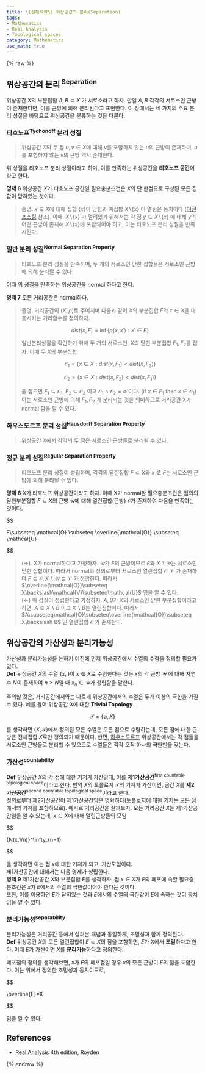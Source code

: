 ```yaml
---
title: \[실해석학\] 위상공간의 분리(Separation)
tags:
- Mathematics
- Real Analysis
- Topological spaces
category: Mathematics
use_math: true
---
```

{% raw %}

## 위상공간의 분리<sup> Separation</sup>
위상공간 X의 부분집합 $A,B \subset X$ 가 서로소라고 하자. 만일 $A,B$ 각각의 서로소인 근방이 존재한다면, 이를 근방에 의해 분리된다고 표현한다. 이 장에서는 네 가지의 주요 분리 성질을 바탕으로 위상공간을 분류하는 것을 다룬다.   

### 티호노프<sup>Tychonoff</sup> 분리 성질
> 위상공간 $X$의 두 점 $u,v \in X$에 대해 $v$를 포함하지 않는 $u$의 근방이 존재하며, $u$를 포함하지 않는 $v$의 근방 역시 존재한다.   

위 성질을 티호노프 분리 성질이라고 하며, 이를 만족하는 위상공간을 **티호노프 공간**이라고 한다. 

**명제 6**  위상공간 $X$가 티호노프 공간일 필요충분조건은 $X$의 단 한점으로 구성된 모든 집합이 닫혀있는 것이다.   
> 증명. $x\in X$에 대해 집합 {$x$}이 닫힘과 여집합 $X\backslash${$x$} 이 열림은 동치이다 ([이전포스팅](https://ddangchani.github.io/mathematics/realanalysis_Topological_spaces(1)) 참조). 이때, $X\backslash${$x$} 가 열려있기 위해서는 각 점 $y\in X\backslash${$x$} 에 대해 $y$의 어떤 근방이 존재해 $X\backslash${$x$}에 포함되어야 하고, 이는 티호노프 분리 성질을 만족시킨다.   

### 일반 분리 성질<sup>Normal Separation Property</sup>
> 티호노프 분리 성질을 만족하며, 두 개의 서로소인 닫힌 집합들은 서로소인 근방에 의해 분리될 수 있다.

이때 위 성질을 만족하는 위상공간을 normal 하다고 한다.
 
**명제 7** 모든 거리공간은 normal하다.   
> 증명. 거리공간이 $(X,\rho)$로 주어지며 다음과 같이 $X$의 부분집합 $F$와 $x\in X$을 대응시키는 거리함수를 정의하자.   
> 
> $$dist(x,F)=\inf\{\rho(x,x'):x' \in F\}$$   
> 
> 일반분리성질을 확인하기 위해 두 개의 서로소인, $X$의 닫힌 부분집합 $F_1,F_2$를 잡자. 이때 두 $X$의 부분집합   
> 
> $$\mathcal{O_1}=\{x\in X: dist(x,F_1)<dist(x,F_2)\}$$
> 
> $$\mathcal{O_2}=\{x\in X: dist(x,F_2)<dist(x,F_1)\}$$   
> 
> 을 잡으면 $F_1\subseteq\mathcal{O_1}$, $F_2\subseteq\mathcal{O_2}$ 이고 $\mathcal{O_1\cap O_2} = \emptyset$ 이다. (if $x\in F_1$ then $x\in\mathcal{O_1}$) 이는 서로소인 근방에 의해 $F_1,F_2$ 가 분리되는 것을 의미하므로 거리공간 X가 normal 함을 알 수 있다.   

### 하우스도르프 분리 성질<sup>Hausdorff Separation Property</sup>
> 위상공간 $X$에서 각각의 두 점은 서로소인 근방들로 분리될 수 있다.   

### 정규 분리 성질<sup>Regular Separation Property</sup>
>티호노프 분리 성질이 성립하며, 각각의 닫힌집합 $F\subset X$와 $x\notin F$는 서로소인 근방에 의해 분리될 수 있다.

**명제 8** $X$가 티호노프 위상공간이라고 하자. 이때 X가 normal할 필요충분조건은 임의의 닫힌부분집합 $F\subset X$의 근방 $\mathcal{U}$에 대해 열린집합(근방) $\mathcal{O}$가 존재하여 다음을 만족하는 것이다.   

$$

F\subseteq \mathcal{O} \subseteq \overline{\mathcal{O}} \subseteq \mathcal{U}

$$

> ($\Rightarrow$). X가 normal하다고 가정하자. $\mathcal{U}$가 $F$의 근방이므로 $F$와 $X\backslash\mathcal{U}$는 서로소인 닫힌 집합이다. 따라서 normal의 정의로부터 서로소인 열린집합 $\mathcal{O,V}$ 가 존재하여 $F\subseteq\mathcal{O},X\backslash\mathcal{U}\subseteq\mathcal{V}$ 가 성립한다. 따라서 $\overline{\mathcal{O}}\subseteq X\backslash\mathcal{V}\subseteq\mathcal{U}$ 임을 알 수 있다.   
> ($\Leftarrow$) 위 성질이 성립한다고 가정하자. $A,B$가 $X$의 서로소인 닫힌 부분집합이라고 하면, $A\subseteq X\backslash B$ 이고 $X\backslash B$는 열린집합이다. 따라서 $A\subseteq\mathcal{O}\subseteq\overline{\mathcal{O}}\subseteq X\backslash B$ 인 열린집합 $\mathcal{O}$ 가 존재한다.   

## 위상공간의 가산성과 분리가능성

가산성과 분리가능성을 논하기 이전에 먼저 위상공간에서 수열의 수렴을 정의할 필요가 있다.   
**Def** 위상공간 $X$의 수열 {$x_n$}이 $x\in X$로 수렴한다는 것은 $x$의 각 근방 $\mathcal{U}$ 에 대해 자연수 $N$이 존재하여 $n\geq N$일 때 $x_n\in \mathcal{U}$가 성립함을 말한다.   

주의할 것은, 거리공간에서와는 다르게 위상공간에서의 수열은 두개 이상의 극한을 가질 수 있다. 예를 들어 위상공간 $X$에 대한 **Trivial Topology**

$$\mathcal{T}=\{\emptyset,X\}$$

를 생각하면 $(X,\mathcal{T})$에서 정의된 모든 수열은 모든 점으로 수렴하는데, 모든 점에 대한 근방은 전체집합 $X$로만 정의되기 때문이다. 반면, [하우스도르프](#하우스도르프-분리-성질suphausdorff-separation-propertysup) 위상공간에서는 각 점들을 서로소인 근방들로 분리할 수 있으므로 수열들은 각각 오직 하나의 극한만을 갖는다.   

### 가산성<sup>countability</sup>
**Def** 위상공간 $X$의 각 점에 대한 기저가 가산일때, 이를 **제1가산공간**<sup>first countable topological space</sup>이라고 한다. 만약 $X$의 토폴로지 $\mathcal{T}$의 기저가 가산이면, 공간 $X$를 **제2가산공간**<sup>second countable topological space</sup>이라고 한다.    
정의로부터 제2가산공간이 제1가산공간임은 명확하다(토폴로지에 대한 기저는 모든 점에서의 기저를 포함하므로). 예시로 거리공간을 살펴보자. 모든 거리공간 $X$는 제1가산공간임을 알 수 있는데, $x\in X$에 대해 열린근방들의 모임   

$$

\{N(x,1/n)\}^\infty_{n=1}

$$   

을 생각하면 이는 점 $x$에 대한 기저가 되고, 가산모임이다.   
제1가산공간에 대해서는 다음 명제가 성립한다.   
**명제 9** 제1가산공간 $X$와 부분집합 $E$를 생각하자. 점 $x\in X$가 $E$의 폐포에 속할 필요충분조건은 $x$가 $E$에서의 수열의 극한값이어야 한다는 것이다.   
또한, 이를 이용하면 $E$가 닫혀있는 것과 $E$에서의 수열의 극한값이 $E$에 속하는 것이 동치임을 알 수 있다.   

### 분리가능성<sup>separability</sup>
분리가능성은 거리공간 등에서 살펴본 개념과 동일하게, 조밀성과 함꼐 정의된다.   
**Def** 위상공간 $X$의 모든 열린집합이 $E\subset X$의 점을 포함하면, $E$가 $X$에서 **조밀**하다고 한다. 이때 $E$가 가산이면 $X$를 **분리가능**하다고 정의한다.   

폐포점의 정의를 생각해보면, $x$가 $E$의 폐포점일 경우 $x$의 모든 근방이 $E$의 점을 포함한다. 이는 위에서 정의한 조밀성과 동치이므로,   

$$

\overline{E}=X

$$   

임을 알 수 있다.



## References
 - Real Analysis 4th edition, Royden

{% endraw %}